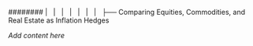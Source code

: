 ######## |   |   |   |   |   |   |   ├── Comparing Equities, Commodities, and Real Estate as Inflation Hedges

*Add content here*